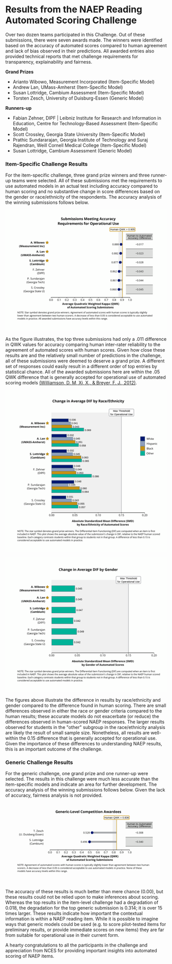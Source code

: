 # Results from the NAEP Reading Automated Scoring Challenge
Over two dozen teams participated in this Challenge.  Out of these submissions, there were seven awards made.  The winners were identified based on the accuracy of automated scores compared to human agreement and lack of bias observed in their predictions. All awarded entries also provided technical reports that met challenge requirements for transparency, explainability and fairness.

**Grand Prizes**
- Arianto Wibowo, Measurement Incorporated (Item-Specific Model)
- Andrew Lan, UMass-Amherst (Item-Specific Model)
- Susan Lottridge, Cambium Assessment (Item-Specific Model)
- Torsten Zesch, University of Duisburg-Essen (Generic Model)
 
**Runners-up**
- Fabian Zehner, DIPF | Leibniz Institute for Research and Information in Education,
Centre for Technology-Based Assessment (Item-Specific Model)
- Scott Crossley, Georgia State University (Item-Specific Model)
- Prathic Sundararajan, Georgia Institute of Technology and Suraj Rajendran, Weill Cornell Medical College (Item-Specific Model)
- Susan Lottridge, Cambium Assessment (Generic Model)

### Item-Specific Challenge Results
For the item-specific challenge, three grand prize winners and three runner-up teams were selected.  All of these submissions met the requirements to use automated models in an actual test including accuracy  compared to human scoring and no substantive change in score differences based on the gender or race/ethnicity of the respondents.  The accuracy analysis of the winning submissions follows below. 

<p><img src="images/greatest_hits_qwk_I.png" alt="QWK Differences for Automated Models in Item-Specific Challenge" /></p>
                                           
As the figure illustrates, the top three submissions had only a .011 difference in QWK values for accuracy comparing human inter-rater reliability to the agreement of automated scores with human scores.  Given how close these results are and the relatively small number of predictions in the challenge, all of these submissions were deemed to deserve a grand prize. A different set of responses could easily result in a different order of top entries by statistical chance.  All of the awarded submissions here are within the .05 QWK difference that is generally accepted for operational use of automated scoring models [(Williamson, D. M, Xi, X., & Breyer, F. J., 2012)](https://doi.org/10.1111/j.1745-3992.2011.00223.x).

<p><img src="images/greatest_hits_race_smd_I.png" alt="SMD Differences for Automated Models by Race/Ethnicity" /></p>
<p><img src="images/greatest_hits_gender_smd_I.png" alt="SMD Differences for Automated Models by Gender" /></p>

The figures above illustrate the difference in results by race/ethnicity and gender compared to the difference found in human scoring. There are small differences observed in either the race or gender criteria compared to the human results; these accurate models do not exacerbate (or reduce) the differences observed in human-scored NAEP responses. The larger results observed for students in the "other" subgroup in the race/ethnicity analysis are likely the result of small sample size. Nonetheless, all results are well-within the 0.15 difference that is generally accepted for operational use. Given the importance of these differences to understanding NAEP results, this is an important outcome of the challenge. 

### Generic Challenge Results
For the generic challenge, one grand prize and one runner-up were selected. The results in this challenge were much less accurate than the item-specific models and indicate an area for further development. The accuracy analysis of the winning submissions follows below. Given the lack of accuracy, fairness analysis is not provided. 

<p><img src="images/greatest_hits_qwk_G.png" alt="QWK Differences for Automated Models in Generic Challenge" /></p>

The accuracy of these results is much better than mere chance (0.00), but these results could not be relied upon to make inferences about scoring. Whereas the top results in the item-level challenge had a degradation of 0.018, the degradation for the top generic submission is 0.314; it is over 15 times larger.  These results indicate how important the contextual information is within a NAEP reading item. While it is possible to imagine ways that generic models could be used (e.g. to score pilot-tested items for preliminary results, or provide immediate scores on new items) they are far from suitable for operational use in their current form. 

A hearty congratulations to all the participants in the challenge and appreciation from NCES for providing important insights into automated scoring of NAEP items. 
